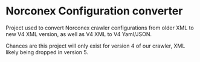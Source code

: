 Norconex Configuration converter
================================

Project used to convert Norconex crawler configurations from older XML to new 
V4 XML version, as well as V4 XML to V4 Yaml/JSON.

Chances are this project will only exist for version 4 of our crawler, XML
likely being dropped in version 5.
